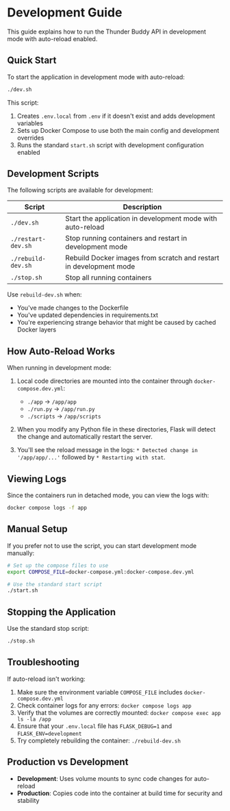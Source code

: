 # Development Guide

This guide explains how to run the Thunder Buddy API in development mode with auto-reload enabled.

## Quick Start

To start the application in development mode with auto-reload:

```bash
./dev.sh
```

This script:

1. Creates `.env.local` from `.env` if it doesn't exist and adds development variables
2. Sets up Docker Compose to use both the main config and development overrides
3. Runs the standard `start.sh` script with development configuration enabled

## Development Scripts

The following scripts are available for development:

| Script | Description |
|--------|-------------|
| `./dev.sh` | Start the application in development mode with auto-reload |
| `./restart-dev.sh` | Stop running containers and restart in development mode |
| `./rebuild-dev.sh` | Rebuild Docker images from scratch and restart in development mode |
| `./stop.sh` | Stop all running containers |

Use `rebuild-dev.sh` when:

- You've made changes to the Dockerfile
- You've updated dependencies in requirements.txt
- You're experiencing strange behavior that might be caused by cached Docker layers

## How Auto-Reload Works

When running in development mode:

1. Local code directories are mounted into the container through `docker-compose.dev.yml`:
   - `./app` → `/app/app`
   - `./run.py` → `/app/run.py`
   - `./scripts` → `/app/scripts`

2. When you modify any Python file in these directories, Flask will detect the change and automatically restart the server.

3. You'll see the reload message in the logs: `* Detected change in '/app/app/...'` followed by `* Restarting with stat`.

## Viewing Logs

Since the containers run in detached mode, you can view the logs with:

```bash
docker compose logs -f app
```

## Manual Setup

If you prefer not to use the script, you can start development mode manually:

```bash
# Set up the compose files to use
export COMPOSE_FILE=docker-compose.yml:docker-compose.dev.yml

# Use the standard start script
./start.sh
```

## Stopping the Application

Use the standard stop script:

```bash
./stop.sh
```

## Troubleshooting

If auto-reload isn't working:

1. Make sure the environment variable `COMPOSE_FILE` includes `docker-compose.dev.yml`
2. Check container logs for any errors: `docker compose logs app`
3. Verify that the volumes are correctly mounted: `docker compose exec app ls -la /app`
4. Ensure that your `.env.local` file has `FLASK_DEBUG=1` and `FLASK_ENV=development`
5. Try completely rebuilding the container: `./rebuild-dev.sh`

## Production vs Development

- **Development**: Uses volume mounts to sync code changes for auto-reload
- **Production**: Copies code into the container at build time for security and stability
